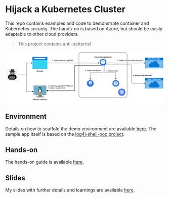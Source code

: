 # Hijack a Kubernetes Cluster

This repo contains examples and code to demonstrate container and Kubernetes security. The hands-on is based on Azure, but should be easily adaptable to other cloud providers.

> This project contains anti-patterns!

![Hijack Kubernetes](./docs/hijack-kubernetes.png)

## Environment

Details on how to scaffold the demo environment are available [here](./docs/env.md). The sample app itself is based on the [log4j-shell-poc project](https://github.com/kozmer/log4j-shell-poc).

## Hands-on

The hands-on guide is available [here](./docs/hands-on.md).

## Slides

My slides with further details and learnings are available [here](./docs/hijack-kubernetes.pdf).
